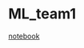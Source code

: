 # ML_team1
[notebook](https://colab.research.google.com/drive/1AsvpMDYy5DhRv-G5jj9WeBvvIXkuY4CV?usp=sharing)
